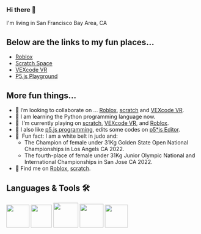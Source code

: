 ### Hi there 👋

<!--
**ShuhanGeng/shuhangeng** is a ✨ _special_ ✨ repository because its `README.md` (this file) appears on your GitHub profile.

Here are some ideas to get you started:

- 🔭 I’m currently working on ...
- 🌱 I’m currently learning ...
- 👯 I’m looking to collaborate on ...
- 🤔 I’m looking for help with ...
- 💬 Ask me about ...
- 📫 How to reach me: ...
- 😄 Pronouns: ...
- ⚡ Fun fact: ...
-->
 
I'm living in San Francisco Bay Area, CA

## Below are the links to my fun places...
-   [Roblox](https://www.roblox.com/users/3002961676/profile)
-   [Scratch Space](https://scratch.mit.edu/users/shaepa)
-   [VEXcode VR](https://github.com/ShuhanCode/LavnerEducation/)
-   [P5.js Playground](P5-program.md)

## More fun things...

- 👯    I’m looking to collaborate on ... [Roblox](https://www.roblox.com/users/3002961676/profile), [scratch](https://scratch.mit.edu/users/shaepa/) and [VEXcode VR](https://github.com/ShuhanCode/LavnerEducation/).
- 🌱    I am learning the Python programming language now.  
- 🤟    I’m currently playing on [scratch](https://scratch.mit.edu/users/shaepa/), [VEXcode VR](https://github.com/ShuhanCode/LavnerEducation/), and [Roblox](https://www.roblox.com/users/3002961676/profile).
- 🔭    I also like [p5.js programming](./P5-program.md), edits some codes on [p5*js Editor](https://editor.p5js.org/shuhangeng/sketches/).
- 🥇    Fun fact: I am a white belt in judo and: 
    -   The Champion of female under 31Kg Golden State Open National Championships in Los Angels CA 2022.
    -   The fourth-place of female under 31Kg Junior Olympic National and International Championships in San Jose CA 2022.
- 📧    Find me on [Roblox](https://www.roblox.com/users/3002961676/profile), [scratch](https://scratch.mit.edu/users/shaepa/). 
 
## Languages & Tools 🛠

<a href="https://scratch.mit.edu/users/shaepa/" target="_blank"><img src="https://user-images.githubusercontent.com/107777649/176965559-e384f769-5f88-4837-bf60-08a5a9f97942.png" height="60"/></a>
<a href="https://vr.vex.com/" target="_blank"><img src="https://user-images.githubusercontent.com/107777649/176966861-cbd558e5-0910-4cb9-a45d-d6c613a73ea7.png" width="55" height="60"/></a>
<a href="https://www.youtube.com/playlist?list=PLRqwX-V7Uu6bI1SlcCRfLH79HZrFAtBvX" target="_blank"><img src="https://user-images.githubusercontent.com/7886233/162657213-0c44307c-d4df-4220-9d3c-46e00380c451.png" height="65"/></a>
<a href="https://github.com/p5-designer/p5js-starter/blob/main/Shiffman-p5js-videos/README.md" target="_blank"><img src="https://user-images.githubusercontent.com/7886233/167035355-465121f2-e6f9-4452-9661-3e528c5fae7f.png" height="62"/></a>
<a href="https://docs.python.org/3.9/tutorial/index.html" target="_blank"><img src="https://user-images.githubusercontent.com/7886233/177693012-e2558a04-2e0d-46d9-a7c6-85922b8d1394.png" height="60"/></a>



















































































